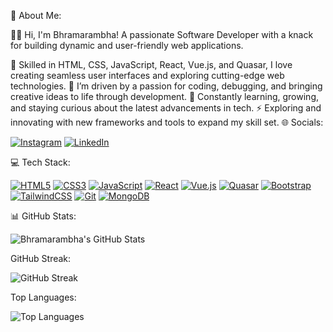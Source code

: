 💫 About Me:

👩‍💻 Hi, I'm Bhramarambha! A passionate Software Developer with a knack for building dynamic and user-friendly web applications.

🔭 Skilled in HTML, CSS, JavaScript, React, Vue.js, and Quasar, I love creating seamless user interfaces and exploring cutting-edge web technologies.
💬 I’m driven by a passion for coding, debugging, and bringing creative ideas to life through development.
🌱 Constantly learning, growing, and staying curious about the latest advancements in tech.
⚡ Exploring and innovating with new frameworks and tools to expand my skill set.
🌐 Socials:

[![Instagram](https://img.shields.io/badge/Instagram-E4405F?style=for-the-badge&logo=instagram&logoColor=white)](https://www.instagram.com/chandana_bhramara?igsh=YXhtM253M2Nob2h1) 
[![LinkedIn](https://img.shields.io/badge/LinkedIn-0A66C2?style=for-the-badge&logo=linkedin&logoColor=white)](https://www.linkedin.com/in/bhramarambha-c-b-5a565a275/)


💻 Tech Stack:


[![HTML5](https://img.shields.io/badge/HTML5-E34F26?style=for-the-badge&logo=html5&logoColor=white)](#)
[![CSS3](https://img.shields.io/badge/CSS3-1572B6?style=for-the-badge&logo=css3&logoColor=white)](#)
[![JavaScript](https://img.shields.io/badge/JavaScript-F7DF1E?style=for-the-badge&logo=javascript&logoColor=black)](#)
[![React](https://img.shields.io/badge/React-61DAFB?style=for-the-badge&logo=react&logoColor=black)](#)
[![Vue.js](https://img.shields.io/badge/Vue.js-4FC08D?style=for-the-badge&logo=vue.js&logoColor=white)](#)
[![Quasar](https://img.shields.io/badge/Quasar-00B4F0?style=for-the-badge&logo=quasar&logoColor=white)](#)
[![Bootstrap](https://img.shields.io/badge/Bootstrap-563D7C?style=for-the-badge&logo=bootstrap&logoColor=white)](#)
[![TailwindCSS](https://img.shields.io/badge/TailwindCSS-06B6D4?style=for-the-badge&logo=tailwind-css&logoColor=white)](#)
[![Git](https://img.shields.io/badge/Git-F05033?style=for-the-badge&logo=git&logoColor=white)](#)
[![MongoDB](https://img.shields.io/badge/MongoDB-47A248?style=for-the-badge&logo=mongodb&logoColor=white)](#)

📊 GitHub Stats:

![Bhramarambha's GitHub Stats](https://github-readme-stats.vercel.app/api?username=Bhramarambha8660&show_icons=true&theme=radical)


GitHub Streak:

![GitHub Streak](https://streak-stats.demolab.com/?user=Bhramarambha8660&theme=radical)

Top Languages:

![Top Languages](https://github-readme-stats.vercel.app/api/top-langs/?username=Bhramarambha8660&layout=compact&theme=radical)

